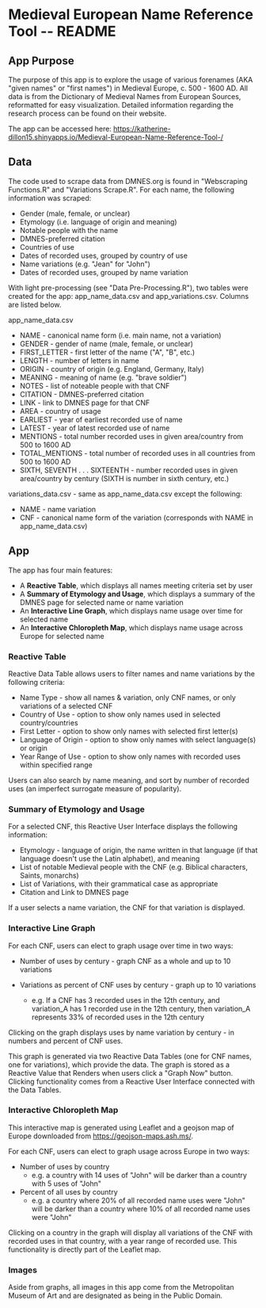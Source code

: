 # Medieval European Name Reference Tool -- README

## App Purpose

The purpose of this app is to explore the usage of various forenames (AKA "given names" or "first names") in Medieval Europe, c. 500 - 1600 AD. All data is from the Dictionary of Medieval Names from European Sources, reformatted for easy visualization. Detailed information regarding the research process can be found on their website. 

The app can be accessed here: https://katherine-dillon15.shinyapps.io/Medieval-European-Name-Reference-Tool-/

## Data

The code used to scrape data from DMNES.org is found in "Webscraping Functions.R" and "Variations Scrape.R". For each name, the following information was scraped:

*  Gender (male, female, or unclear)
*  Etymology (i.e. language of origin and meaning)
*  Notable people with the name
*  DMNES-preferred citation
*  Countries of use
*  Dates of recorded uses, grouped by country of use
*  Name variations (e.g. "Jean" for "John")
*  Dates of recorded uses, grouped by name variation

With light pre-processing (see "Data Pre-Processing.R"), two tables were created for the app: app_name_data.csv and app_variations.csv. Columns are listed below.

app_name_data.csv
*  NAME - canonical name form (i.e. main name, not a variation)
*  GENDER - gender of name (male, female, or unclear)
*  FIRST_LETTER - first letter of the name ("A", "B", etc.)
*  LENGTH - number of letters in name
*  ORIGIN - country of origin (e.g. England, Germany, Italy)
*  MEANING - meaning of name (e.g. "brave soldier")
*  NOTES - list of noteable people with that CNF
*  CITATION - DMNES-preferred citation
*  LINK - link to DMNES page for that CNF
*  AREA - country of usage
*  EARLIEST - year of earliest recorded use of name
*  LATEST - year of latest recorded use of name
*  MENTIONS - total number recorded uses in given area/country from 500 to 1600 AD
*  TOTAL_MENTIONS - total number of recorded uses in all countries from 500 to 1600 AD
*  SIXTH, SEVENTH . . . SIXTEENTH - number recorded uses in given area/country by century (SIXTH is number in sixth century, etc.)

variations_data.csv - same as app_name_data.csv except the following:
*  NAME - name variation
*  CNF - canonical name form of the variation (corresponds with NAME in app_name_data.csv)

## App

The app has four main features:
*  A <b>Reactive Table</b>, which displays all names meeting criteria set by user
*  A <b>Summary of Etymology and Usage</b>, which displays a summary of the DMNES page for selected name or name variation
*  An <b>Interactive Line Graph</b>, which displays name usage over time for selected name
*  An <b>Interactive Chloropleth Map</b>, which displays name usage across Europe for selected name

### Reactive Table

Reactive Data Table allows users to filter names and name variations by the following criteria:

*  Name Type - show all names & variation, only CNF names, or only variations of a selected CNF
*  Country of Use - option to show only names used in selected country/countries
*  First Letter - option to show only names with selected first letter(s)
*  Language of Origin - option to show only names with select language(s) or origin
*  Year Range of Use - option to show only names with recorded uses within specified range

Users can also search by name meaning, and sort by number of recorded uses (an imperfect surrogate measure of popularity).

### Summary of Etymology and Usage

For a selected CNF, this Reactive User Interface displays the following information:

*  Etymology - language of origin, the name written in that language (if that language doesn't use the Latin alphabet), and meaning
*  List of notable Medieval people with the CNF (e.g. Biblical characters, Saints, monarchs)
*  List of Variations, with their grammatical case as appropriate
*  Citation and Link to DMNES page

If a user selects a name variation, the CNF for that variation is displayed.

### Interactive Line Graph

For each CNF, users can elect to graph usage over time in two ways:

*  Number of uses by century - graph CNF as a whole and up to 10 variations
*  Variations as percent of CNF uses by century - graph up to 10 variations

    - e.g. If a CNF has 3 recorded uses in the 12th century, and variation_A has 1 recorded use in the 12th century, then variation_A represents 33% of recorded uses in the 12th century  

Clicking on the graph displays uses by name variation by century - in numbers and percent of CNF uses.

This graph is generated via two Reactive Data Tables (one for CNF names, one for variations), which provide the data. The graph is stored as a Reactive Value that Renders when users click a "Graph Now" button. Clicking functionality comes from a Reactive User Interface connected with the Data Tables.

### Interactive Chloropleth Map

This interactive map is generated using Leaflet and a geojson map of Europe downloaded from https://geojson-maps.ash.ms/. 

For each CNF, users can elect to graph usage across Europe in two ways:

*  Number of uses by country
    - e.g. a country with 14 uses of "John" will be darker than a country with 5 uses of "John"
*  Percent of all uses by country
    - e.g. a country where 20% of all recorded name uses were "John" will be darker than a country where 10% of all recorded name uses were "John"

Clicking on a country in the graph will display all variations of the CNF with recorded uses in that country, with a year range of recorded use. This functionality is directly part of the Leaflet map.

### Images
Aside from graphs, all images in this app come from the Metropolitan Museum of Art and are designated as being in the Public Domain.
